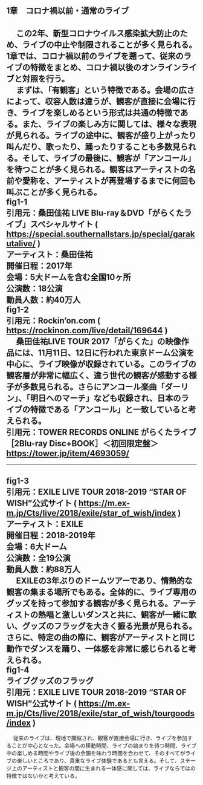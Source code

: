 ## 1章　コロナ禍以前・通常のライブ

&emsp; この2年、新型コロナウイルス感染拡大防止のため、ライブの中止や制限されることが多く見られる。1章では、コロナ禍以前のライブを遡って、従来のライブの特徴をまとめ、コロナ禍以後のオンラインライブと対照を行う。  
&emsp; まずは、「有観客」という特徴である。会場の広さによって、収容人数は違うが、観客が直接に会場に行き、ライブを楽しめるという形式は共通の特徴である。また、ライブの楽しみ方に関しては、様々な表現が見られる。ライブの途中に、観客が盛り上がったり叫んだり、歌ったり、踊ったりすることも多数見られる。そして、ライブの最後に、観客が「アンコール」を待つことが多く見られる。観客はアーティストの名前や愛称を、アーティストが再登場するまでに何回も叫ぶことが多く見られる。  
fig1-1  
引用元：桑田佳祐 LIVE Blu-ray＆DVD「がらくたライブ」スペシャルサイト ( https://special.southernallstars.jp/special/garakutalive/ )  
アーティスト：桑田佳祐  
開催日程：2017年  
会場：5大ドームを含む全国10ヶ所  
公演数：18公演  
動員人数：約40万人  
fig1-2  
引用元：Rockin’on.com ( https://rockinon.com/live/detail/169644 )  
&emsp; 桑田佳祐LIVE TOUR 2017「がらくた」の映像作品には、11月11日、12日に行われた東京ドーム公演を中心に、ライブ映像が収録されている。このライブの観客層が非常に幅広く、違う世代の観客が感動する様子が多数見られる。さらにアンコール楽曲「ダーリン」、「明日へのマーチ」なども収録され、日本のライブの特徴である「アンコール」と一致していると考えられる。  
引用元：TOWER RECORDS ONLINE がらくたライブ ［2Blu-ray Disc+BOOK］＜初回限定盤＞ https://tower.jp/item/4693059/  
---  
---  
fig1-3  
引用元：EXILE LIVE TOUR 2018-2019 “STAR OF WISH”公式サイト ( https://m.ex-m.jp/Cts/live/2018/exile/star_of_wish/index )  
アーティスト：EXILE  
開催日程：2018-2019年  
会場：6大ドーム  
公演数：全19公演  
動員人数：約88万人  
&emsp; EXILEの3年ぶりのドームツアーであり、情熱的な観客の集まる場所でもある。全体的に、ライブ専用のグッズを持って参加する観客が多く見られる。アーティストの熱唱と激しいダンスと共に、観客が一緒に歌い、グッズのフラッグを大きく振る光景が見られる。さらに、特定の曲の際に、観客がアーティストと同じ動作でダンスを踊り、一体感を非常に感じられると考えられる。  
fig1-4  
ライブグッズのフラッグ  
引用元：EXILE LIVE TOUR 2018-2019 “STAR OF WISH”公式サイト ( https://m.ex-m.jp/Cts/live/2018/exile/star_of_wish/tourgoods/index )  
---  
&emsp; 従来のライブは、現地で開催され、観客が直接会場に行き、ライブを参加することが中心となった。会場への移動時間、ライブの始まりを待つ時間、ライブ中の楽しめる時間やライブ後の余韻を味わう時間を合わせて、そのすべてがライブの楽しいところであり、貴重なライブ体験であるとも言える。そして、ステージ上のアーティストと観客の間に生まれる一体感に関しては、ライブならではの特徴ではないかと考えている。  
